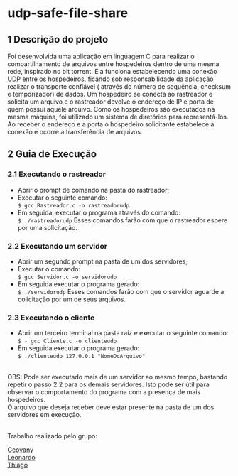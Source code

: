 # udp-safe-file-share

## 1 Descrição do projeto

Foi desenvolvida uma aplicação em linguagem C para realizar o compartilhamento de arquivos entre hospedeiros dentro de uma mesma rede, inspirado no bit torrent. Ela funciona estabelecendo uma conexão UDP entre os hospedeiros, ficando sob responsabilidade da aplicação realizar o transporte confiável ( através do número de sequência, checksum e temporizador) de dados. Um hospedeiro se conecta ao rastreador e solicita um arquivo e o rastreador devolve o endereço de IP e porta de quem possui aquele arquivo. Como os hospedeiros são executados na mesma máquina, foi utilizado um sistema de diretórios para representá-los. Ao receber o endereço e a porta o hospedeiro solicitante estabelece a conexão e ocorre a transferência de arquivos.

## 2 Guia de Execução

### 2.1 Executando o rastreador

* Abrir o prompt de comando na pasta do rastreador;
* Executar o seguinte comando: </br>
`
$ gcc Rastreador.c -o rastreadorudp
`
* Em seguida, executar o programa através do comando: </br>
`
$ ./rastreadorudp
`
Esses comandos farão com que o rastreador espere por uma solicitação. </br>


### 2.2 Executando um servidor

* Abrir um segundo prompt na pasta de um dos servidores; </br>
* Executar o comando: </br>
`
$ gcc Servidor.c -o servidorudp
`
* Em seguida executar o programa gerado: </br>
`
$ ./servidorudp
`
Esses comandos farão com que o servidor aguarde a colicitação por um de seus arquivos.

### 2.3 Executando o cliente

* Abrir um terceiro terminal na pasta raíz e executar o seguinte comando: </br>
`
$ - gcc Cliente.c -o clienteudp 
`
* Em seguida executar o programa gerado: </br>
`
$ ./clienteudp 127.0.0.1 "NomeDoArquivo"
`
</br>
OBS: Pode ser executado mais de um servidor ao mesmo tempo, bastando repetir o passo 2.2 para os demais servidores. Isto pode ser útil para observar o comportamento do programa com a presença de mais hospedeiros. </br>
O arquivo que deseja receber deve estar presente na pasta de um dos servidores em execução. </br></br>

Trabalho realizado pelo grupo:</br>

[Geovany](https://github.com/GeovanyMendess)</br>
[Leonardo](https://github.com/Leobrine25)</br>
[Thiago](https://github.com/Shinku159)</br>





